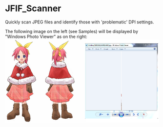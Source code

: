 # JFIF_Scanner
Quickly scan JPEG files and identify those with 'problematic' DPI settings.

The following image on the left (see Samples) will be displayed by "Windows Photo Viewer" as on the right:
![demo](./demo.png?raw=true)
